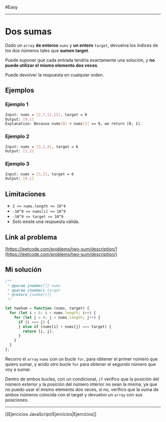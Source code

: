 #Easy 
___
# Dos sumas

Dado un `array` **de enteros** `nums` y **un entero** `target`, devuelva los índices de los dos números tales que **sumen target**.

Puede suponer que cada entrada tendría exactamente una solución, y **no puede utilizar el mismo elemento dos veces**.

Puede devolver la respuesta en cualquier orden.

## Ejemplos

### Ejemplo 1

```bash
Input: nums = [2,7,11,15], target = 9
Output: [0,1]
Explanation: Because nums[0] + nums[1] == 9, we return [0, 1].
```

### Ejemplo 2

```bash
Input: nums = [3,2,4], target = 6
Output: [1,2]
```

### Ejemplo 3

```bash
Input: nums = [3,3], target = 6
Output: [0,1]
```

## Limitaciones

-   `2 <= nums.length <= 10^4`
-   `-10^9 <= nums[i] <= 10^9`
-   `-10^9 <= target <= 10^9`
-   Solo existe una respuesta válida.

## Link al problema

[https://leetcode.com/problems/two-sum/description/](https://leetcode.com/problems/two-sum/description/)

## Mi solución

```js
/**
 * @param {number[]} nums
 * @param {number} target
 * @return {number[]}
 */

let twoSum = function (nums, target) {
  for (let i = 0; i < nums.length; i++) {
    for (let j = 0; j < nums.length; j++) {
      if (i === j) {
      } else if (nums[i] + nums[j] === target) {
        return [i, j];
      }
    }
  }
};
```

Recorro el `array` `nums` con un bucle `for`, para obtener el primer número que quiero sumar, y anido otro bucle `for` para obtener el segundo número que voy a sumar.

Dentro de ambos bucles, con un condicional, `if` verifico que la posición del número exterior y la posición del número interior no sean la misma, ya que no puedo usar el mismo elemento dos veces, si no, verifico que la suma de ambos números coincida con el target y devuelvo un `array` con sus posiciones.

__________

[[Ejercicios JavaScript/Ejercicios|Ejercicios]]